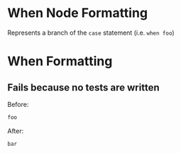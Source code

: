 <!-- BEGIN_AUTOGENERATED -->
# When Node Formatting

Represents a branch of the `case` statement (i.e. `when foo`)
<!-- END_AUTOGENERATED -->
# When Formatting

## Fails because no tests are written

Before:
```ruby
foo
```

After:
```ruby
bar
```

